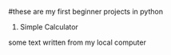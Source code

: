 #these are my first beginner projects in python
1. Simple Calculator

some text written from my local computer
